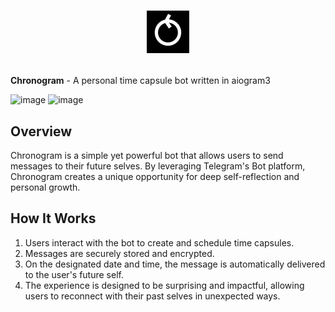 # <p align="center">![image](https://github.com/alexanderchainsaw/Chronogram/blob/main/logo.jpg?raw=true)</p>
<b>Chronogram</b> - A personal time capsule bot written in aiogram3


![image](https://img.shields.io/badge/Python-FFD43B?style=for-the-badge&logo=python&logoColor=blue)
![image](https://img.shields.io/badge/PostgreSQL-316192?style=for-the-badge&logo=postgresql&logoColor=white)

## Overview

Chronogram is a simple yet powerful bot that allows users to send messages to their future selves. By leveraging Telegram's Bot platform, Chronogram creates a unique opportunity for deep self-reflection and personal growth.



## How It Works

1. Users interact with the bot to create and schedule time capsules.
2. Messages are securely stored and encrypted.
3. On the designated date and time, the message is automatically delivered to the user's future self.
4. The experience is designed to be surprising and impactful, allowing users to reconnect with their past selves in unexpected ways.
